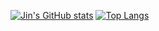 [![Jin's GitHub stats](https://github-readme-stats.vercel.app/api?username=huangjin)](https://github.com/anuraghazra/github-readme-stats)
[![Top Langs](https://github-readme-stats.vercel.app/api/top-langs/?username=huangjin)](https://github.com/anuraghazra/github-readme-stats)
